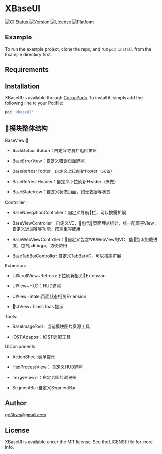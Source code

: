 # XBaseUI

[![CI Status](https://img.shields.io/travis/Poly.ma/BaseUI.svg?style=flat)](https://travis-ci.org/Poly.ma/XBaseUI)
[![Version](https://img.shields.io/cocoapods/v/BaseUI.svg?style=flat)](https://cocoapods.org/pods/XBaseUI)
[![License](https://img.shields.io/cocoapods/l/BaseUI.svg?style=flat)](https://cocoapods.org/pods/XBaseUI)
[![Platform](https://img.shields.io/cocoapods/p/BaseUI.svg?style=flat)](https://cocoapods.org/pods/XBaseUI)

## Example

To run the example project, clone the repo, and run `pod install` from the Example directory first.

## Requirements

## Installation

XBaseUI is available through [CocoaPods](https://cocoapods.org). To install
it, simply add the following line to your Podfile:

```ruby
pod 'XBaseUI'
```  

## 模块整体结构

BaseView:

- BackDefaultButton：自定义导航栏返回按钮

- BaseErrorView：自定义错误页面遮照

- BaseRefreshFooter：自定义上拉刷新Footer（未做）

- BaseRefreshHeader：自定义下拉刷新Header（未做）

- BaseStateView：自定义状态页面，如无数据等状态

Controller：

- BaseNavigationController：自定义导航栏，可以按需扩展

- BaseViewController：自定义VC，包含页面埋点统计，统一配置子View，自定义返回等等功能，按需重写使用

- BaseWebViewController：自定义包含WKWebView的VC，能监听加载进度，包含jsBridge，方便使用

- BaseTabBarController: 自定义TabBarVC，可以按需扩展

Extension:

- UIScrollView+Refresh:下拉刷新相关Extension

- UIView+HUD：HUD遮照

- UIView+State:页面状态相关Extension

- UIView+Toast:Toast提示

Tools:

- BaseImageTool：当前模块图片资源工具

- iOS11Adapter：iOS11适配工具

UIComponents:

- ActionSheet:表单提示

- HudProcessView： 自定义HUD遮照

- ImageViewer：自定义图片浏览器

- SegmentBar:自定义SegmentBar

## Author

ge3kxm@gmail.com

## License

XBaseUI is available under the MIT license. See the LICENSE file for more info.
